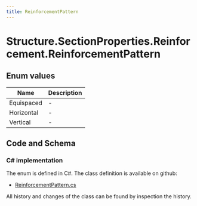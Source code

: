 ```yaml
---
title: ReinforcementPattern
---
```


# Structure.SectionProperties.Reinforcement.ReinforcementPattern



## Enum values

| Name            | Description                                                    |
|-----------------|----------------------------------------------------------------|
| Equispaced |  -  |
| Horizontal |  -  |
| Vertical |  -  |


## Code and Schema

### C# implementation

The enum is defined in C#. The class definition is available on github:

- [ReinforcementPattern.cs](https://github.com/BHoM/BHoM/blob/develop/Structure_oM/SectionProperties/Enums/ReinforcementPattern.cs)

All history and changes of the class can be found by inspection the history.
